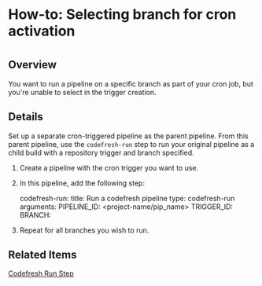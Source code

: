 # How-to: Selecting branch for cron activation

#

## Overview

You want to run a pipeline on a specific branch as part of your cron job, but
you're unable to select in the trigger creation.

## Details

Set up a separate cron-triggered pipeline as the parent pipeline. From this
parent pipeline, use the `codefresh-run` step to run your original pipeline as
a child build with a repository trigger and branch specified.

  1. Create a pipeline with the cron trigger you want to use.

  2. In this pipeline, add the following step:
    
        codefresh-run:
      title: Run a codefresh pipeline
      type: codefresh-run
      arguments:
        PIPELINE_ID: <project-name/pip_name>
        TRIGGER_ID: <trigger-name>
        BRANCH: <branch-name>
    

  3. Repeat for all branches you wish to run.

## Related Items

[Codefresh Run Step](https://codefresh.io/steps/step/codefresh-run)

